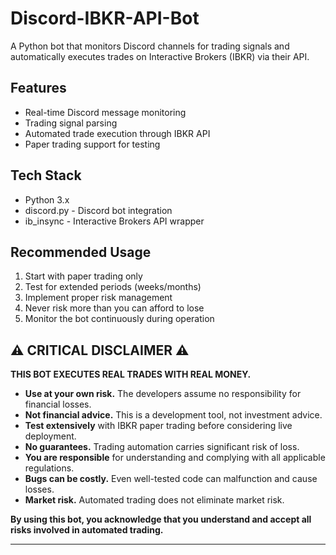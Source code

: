 # Discord-IBKR-API-Bot

A Python bot that monitors Discord channels for trading signals and automatically executes trades on Interactive Brokers (IBKR) via their API.

## Features
- Real-time Discord message monitoring
- Trading signal parsing
- Automated trade execution through IBKR API
- Paper trading support for testing

## Tech Stack
- Python 3.x
- discord.py - Discord bot integration
- ib_insync - Interactive Brokers API wrapper

## Recommended Usage
1. Start with paper trading only
2. Test for extended periods (weeks/months)
3. Implement proper risk management
4. Never risk more than you can afford to lose
5. Monitor the bot continuously during operation

## ⚠️ CRITICAL DISCLAIMER ⚠️

**THIS BOT EXECUTES REAL TRADES WITH REAL MONEY.**

- **Use at your own risk.** The developers assume no responsibility for financial losses.
- **Not financial advice.** This is a development tool, not investment advice.
- **Test extensively** with IBKR paper trading before considering live deployment.
- **No guarantees.** Trading automation carries significant risk of loss.
- **You are responsible** for understanding and complying with all applicable regulations.
- **Bugs can be costly.** Even well-tested code can malfunction and cause losses.
- **Market risk.** Automated trading does not eliminate market risk.

**By using this bot, you acknowledge that you understand and accept all risks involved in automated trading.**

---
